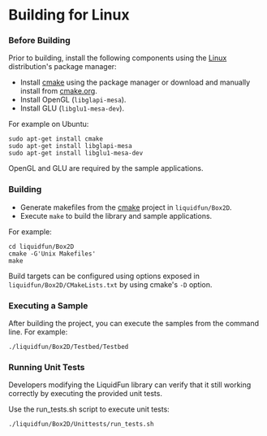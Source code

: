 # Building for Linux

### Before Building

Prior to building, install the following components using the [Linux][]
distribution's package manager:
-    Install [cmake][] using the package manager or download and manually
     install from [cmake.org](http://cmake.org).
-    Install OpenGL (`libglapi-mesa`).
-    Install GLU (`libglu1-mesa-dev`).

For example on Ubuntu:

    sudo apt-get install cmake
    sudo apt-get install libglapi-mesa
    sudo apt-get install libglu1-mesa-dev

OpenGL and GLU are required by the sample applications.

### Building

-   Generate makefiles from the [cmake][] project in `liquidfun/Box2D`.
-   Execute `make` to build the library and sample applications.

For example:

    cd liquidfun/Box2D
    cmake -G'Unix Makefiles'
    make

Build targets can be configured using options exposed in
`liquidfun/Box2D/CMakeLists.txt` by using cmake's `-D` option.

### Executing a Sample

After building the project, you can execute the samples from the command line.
For example:

    ./liquidfun/Box2D/Testbed/Testbed

### Running Unit Tests

Developers modifying the LiquidFun library can verify that it still working
correctly by executing the provided unit tests.

Use the run\_tests.sh script to execute unit tests:

    ./liquidfun/Box2D/Unittests/run_tests.sh

  [cmake]: http://www.cmake.org
  [Linux]: http://en.wikipedia.org/wiki/Linux
  [Ubuntu]: http://www.ubuntu.com
